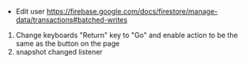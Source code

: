 - Edit user https://firebase.google.com/docs/firestore/manage-data/transactions#batched-writes

1. Change keyboards "Return" key to "Go" and enable action to be the same as the button on the page
3. snapshot changed listener
